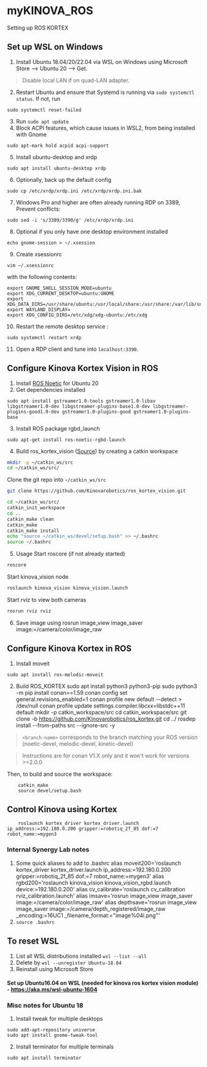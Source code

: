 # myKINOVA_ROS
Setting up ROS KORTEX

## Set up WSL on Windows
1. Install Ubuntu 18.04/20/22.04 via WSL on Windows using Microsoft Store --> Ubuntu 20 --> Get.
> Disable local LAN if on quad-LAN adapter.
2. Restart Ubuntu and ensure that Systemd is running via ``sudo systemctl status``. If not, run
```console
sudo systemctl reset-failed
```
3. Run ``sudo apt update``
4. Block ACPI features, which cause issues in WSL2, from being installed with Gnome
```console
sudo apt-mark hold acpid acpi-support
```
5. Install ubuntu-desktop and xrdp
```console
sudo apt install ubuntu-desktop xrdp
```
6. Optionally, back up the default config
```console
sudo cp /etc/xrdp/xrdp.ini /etc/xrdp/xrdp.ini.bak
```
7. Windows Pro and higher are often already running RDP on 3389, Prevent conflicts:
```console
sudo sed -i 's/3389/3390/g' /etc/xrdp/xrdp.ini
```
8. Optional if you only have one desktop environment installed
```console
echo gnome-session > ~/.xsession
```
9. Create xsessionrc
```console
vim ~/.xsessionrc
```
with the following contents:
```console
export GNOME_SHELL_SESSION_MODE=ubuntu
export XDG_CURRENT_DESKTOP=ubuntu:GNOME
export XDG_DATA_DIRS=/usr/share/ubuntu:/usr/local/share:/usr/share:/var/lib/snapd/desktop
export WAYLAND_DISPLAY=
export XDG_CONFIG_DIRS=/etc/xdg/xdg-ubuntu:/etc/xdg
```
10. Restart the remote desktop service :
```console
sudo systemctl restart xrdp
```
11. Open a RDP client and tune into ``localhost:3390``.

## Configure Kinova Kortex Vision in ROS
1. Install [ROS Noetic](https://wiki.ros.org/noetic/Installation/Ubuntu) for Ubuntu 20
2. Get dependencies installed
```console
sudo apt install gstreamer1.0-tools gstreamer1.0-libav libgstreamer1.0-dev libgstreamer-plugins-base1.0-dev libgstreamer-plugins-good1.0-dev gstreamer1.0-plugins-good gstreamer1.0-plugins-base
```
3. Install ROS package rgbd_launch
```console
sudo apt-get install ros-noetic-rgbd-launch
```
4. Build ros_kortex_vision ([Source](https://github.com/Kinovarobotics/ros_kortex_vision?tab=readme-ov-file#building)) by creating a catkin workspace
```bash
mkdir -p ~/catkin_ws/src
cd ~/catkin_ws/src/
```
Clone the git repo into `~/catkin_ws/src`
```bash
git clone https://github.com/Kinovarobotics/ros_kortex_vision.git
```
```bash
cd ~/catkin_ws/src/
catkin_init_workspace 
cd ..
catkin_make clean
catkin_make
catkin_make install
echo "source ~/catkin_ws/devel/setup.bash" >> ~/.bashrc
source ~/.bashrc
```
5. Usage
Start roscore (if not already started)<br />
```bash
roscore
```
Start kinova_vision node<br />
```bash
roslaunch kinova_vision kinova_vision.launch
```
Start rviz to view both cameras<br />
```bash
rosrun rviz rviz
```
6. Save image using
        rosrun image_view image_saver image:=/camera/color/image_raw
   
## Configure Kinova Kortex in ROS
1. Install moveit
```console
sudo apt install ros-melodic-moveit
```
2. Build ROS_KORTEX
        sudo apt install python3 python3-pip
        sudo python3 -m pip install conan==1.59
        conan config set general.revisions_enabled=1
        conan profile new default --detect > /dev/null
        conan profile update settings.compiler.libcxx=libstdc++11 default
        mkdir -p catkin_workspace/src
        cd catkin_workspace/src
        git clone -b <branch-name> https://github.com/Kinovarobotics/ros_kortex.git
        cd ../
        rosdep install --from-paths src --ignore-src -y

> `<branch-name>` corresponds to the branch matching your ROS version (noetic-devel, melodic-devel, kinetic-devel)

> Instructions are for conan V1.X only and it won't work for versions >=2.0.0

Then, to build and source the workspace:

        catkin_make
        source devel/setup.bash

## Control Kinova using Kortex
        roslaunch kortex_driver kortex_driver.launch ip_address:=192.180.0.200 gripper:=robotiq_2f_85 dof:=7 robot_name:=mygen3

### Internal Synergy Lab notes
1. Some quick aliases to add to .bashrc
        alias moveit200='roslaunch kortex_driver kortex_driver.launch ip_address:=192.180.0.200 gripper:=robotiq_2f_85 dof:=7 robot_name:=mygen3'
        alias rgbd200='roslaunch kinova_vision kinova_vision_rgbd.launch device:=192.180.0.200'
        alias cv_calibrate='roslaunch cv_calibration rviz_calibration.launch'
        alias imsave='rosrun image_view image_saver image:=/camera/color/image_raw'
        alias depthsave='rosrun image_view image_saver image:=/camera/depth_registered/image_raw _encoding:=16UC1 _filename_format:="image%04i.png"'
2. ``source .bashrc``

## To reset WSL
1. List all WSL distributions installed ``wsl --list --all``
2. Delete by ``wsl --unregister Ubuntu-18.04``
3. Reinstall using Microsoft Store

#### Set up Ubuntu16.04 on WSL (needed for kinova ros kortex vision module) - https://aka.ms/wsl-ubuntu-1604

### Misc notes for Ubuntu 18
1. Install tweak for multiple desktops
```console
sudo add-apt-repository universe
sudo apt install gnome-tweak-tool
```
2. Install terminator for multiple terminals
```console
sudo apt install terminator
```
